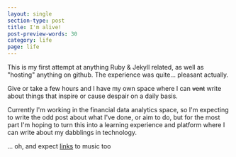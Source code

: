 ```yaml
---
layout: single
section-type: post
title: I'm alive!
post-preview-words: 30
category: life
page: life
---
```


This is my first attempt at anything Ruby & Jekyll related, as well as "hosting" anything on github. The experience was quite... pleasant actually.

Give or take a few hours and I have my own space where I can ~~vent~~ write about things that inspire or cause despair on a daily basis.

Currently I'm working in the financial data analytics space, so I'm expecting to write the odd post about what I've done, or aim to do, but for the most part I'm hoping to turn this into a learning experience and platform where I can write about my dabblings in technology. 

... oh, and expect <a href="http://anemptycity.bandcamp.com/track/ukufa" target="\_blank">links</a> to music too